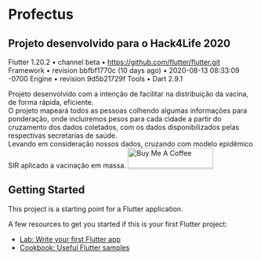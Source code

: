 # Profectus

## Projeto desenvolvido para o Hack4Life 2020

Flutter 1.20.2 • channel beta • https://github.com/flutter/flutter.git
Framework • revision bbfbf1770c (10 days ago) • 2020-08-13 08:33:09 -0700
Engine • revision 9d5b21729f
Tools • Dart 2.9.1

Projeto desenvolvido com a intenção de facilitar na distribuição da vacina, de forma rápida, eficiente.   
O projeto mapeará todos as pessoas colhendo algumas informações para ponderação, onde incluiremos pesos para cada cidade a partir do cruzamento dos dados coletados, com os dados disponibilizados pelas respectivas secretarias de saúde.  
Levando em consideração nossos dados, cruzando com modelo epidêmico SIR aplicado a vacinação em massa.
<a href="https://www.buymeacoffee.com/kauemurakami" target="_blank"><img src="https://www.buymeacoffee.com/assets/img/custom_images/orange_img.png" alt="Buy Me A Coffee" style="height: 41px !important;width: 174px !important;box-shadow: 0px 3px 2px 0px rgba(190, 190, 190, 0.5) !important;-webkit-box-shadow: 0px 3px 2px 0px rgba(190, 190, 190, 0.5) !important;" ></a>

## Getting Started

This project is a starting point for a Flutter application.

A few resources to get you started if this is your first Flutter project:

- [Lab: Write your first Flutter app](https://flutter.dev/docs/get-started/codelab)
- [Cookbook: Useful Flutter samples](https://flutter.dev/docs/cookbook)

